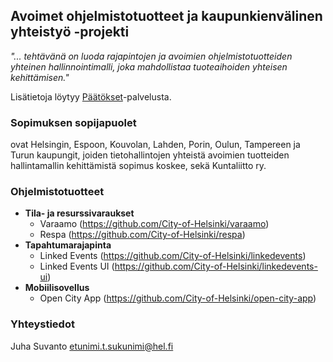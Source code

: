 ## Avoimet ohjelmistotuotteet ja kaupunkienvälinen yhteistyö -projekti

_"... tehtävänä on luoda rajapintojen ja avoimien ohjelmistotuotteiden yhteinen hallinnointimalli, joka mahdollistaa tuoteaihoiden yhteisen kehittämisen."_

Lisätietoja löytyy [Päätökset](https://dev.hel.fi/paatokset/asia/hel-2019-005303/)-palvelusta.


### Sopimuksen sopijapuolet

ovat Helsingin, Espoon, Kouvolan, Lahden, Porin, Oulun, Tampereen ja Turun kaupungit, joiden tietohallintojen yhteistä avoimien tuotteiden hallintamallin kehittämistä sopimus koskee, sekä Kuntaliitto ry.


### Ohjelmistotuotteet

- **Tila- ja resurssivaraukset**
  - Varaamo (https://github.com/City-of-Helsinki/varaamo)
  - Respa (https://github.com/City-of-Helsinki/respa)
- **Tapahtumarajapinta**
  - Linked Events (https://github.com/City-of-Helsinki/linkedevents)
  - Linked Events UI (https://github.com/City-of-Helsinki/linkedevents-ui)
- **Mobiilisovellus**
  - Open City App (https://github.com/City-of-Helsinki/open-city-app)
  

### Yhteystiedot

Juha Suvanto
etunimi.t.sukunimi@hel.fi
